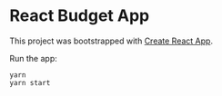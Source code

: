 # React Budget App

This project was bootstrapped with [Create React App](https://github.com/facebook/create-react-app).

Run the app:

```
yarn
yarn start
```
